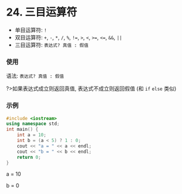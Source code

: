 # 24. 三目运算符

- 单目运算符: `!`
- 双目运算符: `+`, `-`, `*`, `/`, `%`, `!=`, `>`, `<`, `>=`, `<=`, `&&`, `||`
- 三目运算符: `表达式? 真值 : 假值`

### 使用

语法: `表达式? 真值 : 假值`

?>如果表达式成立则返回真值, 表达式不成立则返回假值 (和 `if` `else` 类似)

### 示例

```cpp
#include <iostream>
using namespace std;
int main() {
    int a = 10;
    int b = (a < 5) ? 1 : 0;
    cout << "a = " << a << endl;
    cout << "b = " << b << endl;
    return 0;
}
```

<output data-lang="output">

a = 10

b = 0

</output>